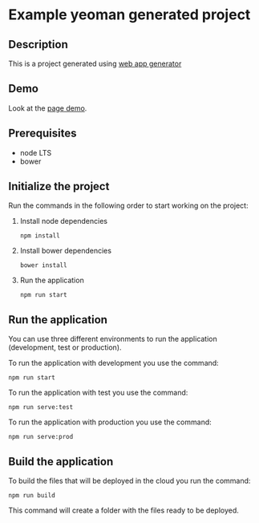 Example yeoman generated project
==========================

## Description

This is a project generated using [web app generator](https://github.com/yeoman/generator-webapp#readme)

## Demo

Look at the [page demo](https://hackeo1.github.io/yeoman-project/).

## Prerequisites

- node LTS
- bower

## Initialize the project

Run the commands in the following order to start working on the project:

1. Install node dependencies 

    ```
    npm install
    ```

1. Install bower dependencies

    ```
    bower install
    ```

1. Run the application

    ```
    npm run start    
    ```
   
## Run the application

You can use three different environments to run the application (development, test or production).

To run the application with development you use the command:

```
npm run start
```

To run the application with test you use the command:

```
npm run serve:test
```

To run the application with production you use the command:

```
npm run serve:prod
```

## Build the application

To build the files that will be deployed in the cloud you run the command:

```
npm run build
```

This command will create a folder with the files ready to be deployed. 
